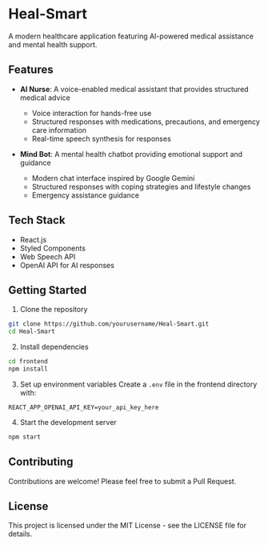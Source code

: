 # Heal-Smart

A modern healthcare application featuring AI-powered medical assistance and mental health support.

## Features

- **AI Nurse**: A voice-enabled medical assistant that provides structured medical advice
  - Voice interaction for hands-free use
  - Structured responses with medications, precautions, and emergency care information
  - Real-time speech synthesis for responses

- **Mind Bot**: A mental health chatbot providing emotional support and guidance
  - Modern chat interface inspired by Google Gemini
  - Structured responses with coping strategies and lifestyle changes
  - Emergency assistance guidance

## Tech Stack

- React.js
- Styled Components
- Web Speech API
- OpenAI API for AI responses

## Getting Started

1. Clone the repository
```bash
git clone https://github.com/yourusername/Heal-Smart.git
cd Heal-Smart
```

2. Install dependencies
```bash
cd frontend
npm install
```

3. Set up environment variables
Create a `.env` file in the frontend directory with:
```
REACT_APP_OPENAI_API_KEY=your_api_key_here
```

4. Start the development server
```bash
npm start
```

## Contributing

Contributions are welcome! Please feel free to submit a Pull Request.

## License

This project is licensed under the MIT License - see the LICENSE file for details.
